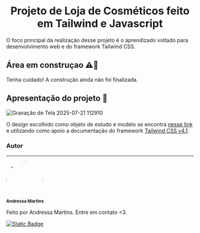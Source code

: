 <h1 align=center>Projeto de Loja de Cosméticos feito em Tailwind e Javascript</h1>
O foco principal da realização desse projeto é o aprendizado voltado para desenvolvimento web e do framework Tailwind CSS.

<h2>Área em construçao ⚠️🚧</h2>
Tenha cuidado! A construção ainda não foi finalizada.

## Apresentação do projeto 🌸
![Gravação de Tela 2025-07-21 112910](https://github.com/user-attachments/assets/ef37e4c1-c351-41d0-bf57-4fe980da9482)

O design escolhido como objeto de estudo e modelo se encontra [nesse link](https://george-fx.github.io/beshop-web/index.html#) e utilizando como apoio a documentação do framework [Tailwind CSS v4.1](https://tailwindcss.com).

### Autor
---
<a><img style="border-radius: 50%;" src="https://avatars.githubusercontent.com/u/133506658?s=400&u=add96d4ebb6071b0473386091845a1509b3de27b&v=4" width="100px;" alt=""/>
<br />
<sub><b>Andressa Martins</b></sub></a>

Feito por Andressa Martins. Entre em contato <3.

<a href="mailto:andressa.devsystem@gmail.com"><img alt="Static Badge" src="https://img.shields.io/badge/andressa.devsystem%40gmail.com-black?style=flat&logo=gmail&logoColor=%23EA4335&logoSize=auto&color=EDF2F4"></a>
